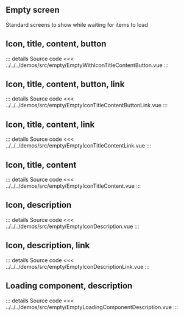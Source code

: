 ## Empty screen

Standard screens to show while waiting for items to load

## Icon, title, content, button

<EmptyWithIconTitleContentButton />

::: details Source code
<<< ../../../demos/src/empty/EmptyWithIconTitleContentButton.vue
:::

## Icon, title, content, button, link

<EmptyIconTitleContentButtonLink />

::: details Source code
<<< ../../../demos/src/empty/EmptyIconTitleContentButtonLink.vue
:::

## Icon, title, content, link

<EmptyIconTitleContentLink />

::: details Source code
<<< ../../../demos/src/empty/EmptyIconTitleContentLink.vue
:::

## Icon, title, content

<EmptyIconTitleContent />

::: details Source code
<<< ../../../demos/src/empty/EmptyIconTitleContent.vue
:::

## Icon, description

<EmptyIconDescription />

::: details Source code
<<< ../../../demos/src/empty/EmptyIconDescription.vue
:::

## Icon, description, link

<EmptyIconDescriptionLink />

::: details Source code
<<< ../../../demos/src/empty/EmptyIconDescriptionLink.vue
:::

## Loading component, description

<EmptyLoadingComponentDescription />

::: details Source code
<<< ../../../demos/src/empty/EmptyLoadingComponentDescription.vue
:::
